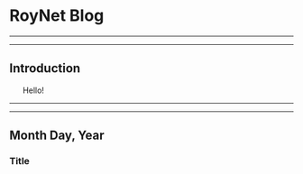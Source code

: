 # RoyNet Blog

---
---

## Introduction

&nbsp;&nbsp;&nbsp;&nbsp;&nbsp;&nbsp;Hello!

---
---

## Month Day, Year
### Title
